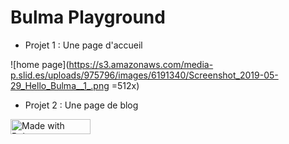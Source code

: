 # Bulma Playground

- Projet 1 : Une page d'accueil 

![home page](https://s3.amazonaws.com/media-p.slid.es/uploads/975796/images/6191340/Screenshot_2019-05-29_Hello_Bulma__1_.png =512x)

- Projet 2 : Une page de blog



<a href="https://bulma.io">
<img src="https://bulma.io/images/made-with-bulma.png" alt="Made with Bulma" width="128" height="24">
</a>
